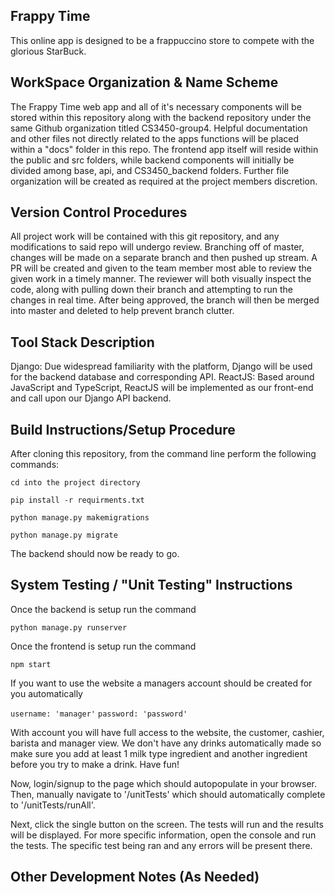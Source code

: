 
## Frappy Time

This online app is designed to be a frappuccino store to compete with the glorious StarBuck.


## WorkSpace Organization & Name Scheme

The Frappy Time web app and all of it's necessary components will be stored within this repository along with the backend repository under the same Github organization titled CS3450-group4. Helpful documentation and other files not directly related to the apps functions will be placed within a "docs" folder in this repo. The frontend app itself will reside within the public and src folders, while backend components will initially be divided among base, api, and CS3450_backend folders. Further file organization will be created as required at the project members discretion.


## Version Control Procedures

All project work will be contained with this git repository, and any modifications to said repo 
will undergo review. Branching off of master, changes will be made on a separate branch and then pushed up stream. A PR will be created and given to the team member most able to review the given work in a timely manner. The reviewer will both visually inspect the code, along with pulling down their branch and attempting to run the changes in real time. After being approved, the branch will then be merged into master and deleted to help prevent branch clutter.


## Tool Stack Description

Django: Due widespread familiarity with the platform, Django will be used for the backend database and corresponding API. ReactJS: Based around JavaScript and TypeScript, ReactJS will be implemented as our front-end and call upon our Django API backend.


## Build Instructions/Setup Procedure

After cloning this repository, from the command line perform the following commands:

`cd into the project directory`

`pip install -r requirments.txt`

`python manage.py makemigrations`

`python manage.py migrate`

The backend should now be ready to go.


## System Testing / "Unit Testing" Instructions

Once the backend is setup run the command

`python manage.py runserver`

Once the frontend is setup run the command

`npm start`

If you want to use the website a managers account should be created for you automatically

`username: 'manager'`
`password: 'password'`

With account you will have full access to the website, the customer, cashier, barista and
manager view. We don't have any drinks automatically made so make sure you add at least 1 milk
type ingredient and another ingredient before you try to make a drink. Have fun!

Now, login/signup to the page which should autopopulate in your browser. 
Then, manually navigate to '/unitTests' which should automatically complete to 
'/unitTests/runAll'. 

Next, click the single button on the screen. The tests will run and the results will 
be displayed. For more specific information, open the console and run the tests. The specific
test being ran and any errors will be present there.

## Other Development Notes (As Needed)
